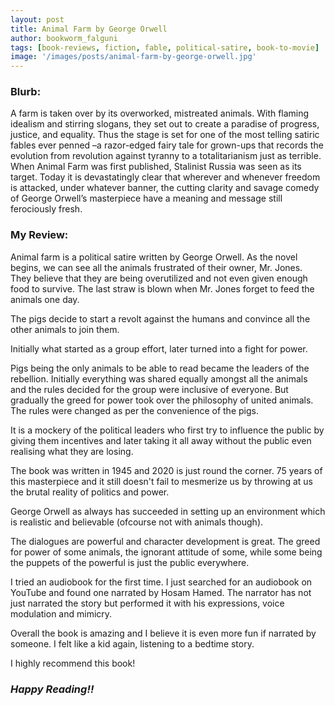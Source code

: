 ```yaml
---
layout: post
title: Animal Farm by George Orwell
author: bookworm_falguni
tags: [book-reviews, fiction, fable, political-satire, book-to-movie]
image: '/images/posts/animal-farm-by-george-orwell.jpg'
---
```

### **Blurb:**
A farm is taken over by its overworked, mistreated animals. With flaming idealism and stirring slogans, they set out to create a paradise of progress, justice, and equality. Thus the stage is set for one of the most telling satiric fables ever penned –a razor-edged fairy tale for grown-ups that records the evolution from revolution against tyranny to a totalitarianism just as terrible. 
When Animal Farm was first published, Stalinist Russia was seen as its target. Today it is devastatingly clear that wherever and whenever freedom is attacked, under whatever banner, the cutting clarity and savage comedy of George Orwell’s masterpiece have a meaning and message still ferociously fresh. 

### **My Review:**
Animal farm is a political satire written by George Orwell. As the novel begins, we can see all the animals frustrated of their owner, Mr. Jones. They believe that they are being overutilized and not even given enough food to survive. The last straw is blown when Mr. Jones forget to feed the animals one day.

The pigs decide to start a revolt against the humans and convince all the other animals to join them. 

Initially what started as a group effort, later turned into a fight for power.

Pigs being the only animals to be able to read became the leaders of the rebellion. Initially everything was shared equally amongst all the animals and the rules decided for the group were inclusive of everyone. But gradually the greed for power took over the philosophy of united animals. The rules were changed as per the convenience of the pigs.

It is a mockery of the political leaders who first try to influence the public by giving them incentives and later taking it all away without the public even realising what they are losing.

The book was written in 1945 and 2020 is just round the corner. 75 years of this masterpiece and it still doesn't fail to mesmerize us by throwing at us the brutal reality of politics and power.

George Orwell as always has succeeded in setting up an environment which is realistic and believable (ofcourse not with animals though). 

The dialogues are powerful and character development is great. The greed for power of some animals, the ignorant attitude of some, while some being the puppets of the powerful is just the public everywhere.

I tried an audiobook for the first time. I just searched for an audiobook on YouTube and found one narrated by Hosam Hamed. The narrator has not just narrated the story but performed it with his expressions, voice modulation and mimicry.

Overall the book is amazing and I believe it is even more fun if narrated by someone. I felt like a kid again, listening to a bedtime story.

I highly recommend this book!

### ***Happy Reading!!***
